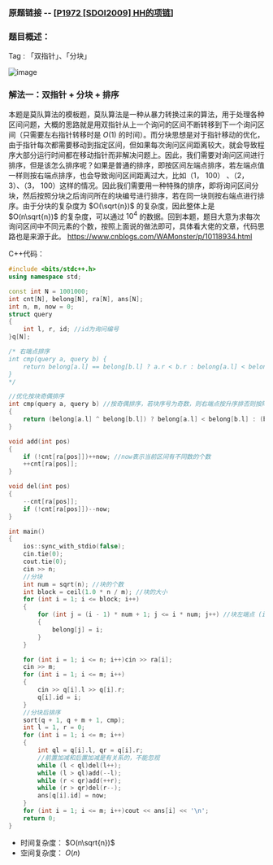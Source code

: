 ### 原题链接 -- [[P1972 [SDOI2009] HH的项链](https://www.luogu.com.cn/problem/P1972)]

### 题目概述：
Tag : 「双指针」、「分块」

![image](https://user-images.githubusercontent.com/99656524/235830823-3778b149-4f1f-4fa0-b3aa-ba08204516da.png)

### 解法一：双指针 + 分块 + 排序
本题是莫队算法的模板题，莫队算法是一种从暴力转换过来的算法，用于处理各种区间问题，大概的思路就是用双指针从上一个询问的区间不断转移到下一个询问区间（只需要左右指针转移时是 $O(1)$ 的时间）。而分块思想是对于指针移动的优化，由于指针每次都需要移动到指定区间，但如果每次询问区间距离较大，就会导致程序大部分运行时间都在移动指针而非解决问题上。因此，我们需要对询问区间进行排序，但是该怎么排序呢？如果是普通的排序，即按区间左端点排序，若左端点值一样则按右端点排序，也会导致询问区间距离过大，比如（1， 100） 、（2， 3）、（3， 100）这样的情况。因此我们需要用一种特殊的排序，即将询问区间分块，然后按照分块之后询问所在的块编号进行排序，若在同一块则按右端点进行排序。由于分块的复杂度为 $O(\sqrt{n})$ 的复杂度，因此整体上是 $O(n\sqrt{n})$ 的复杂度，可以通过 $10^4$ 的数据。回到本题，题目大意为求每次询问区间中不同元素的个数，按照上面说的做法即可，具体看大佬的文章，代码思路也是来源于此。
https://www.cnblogs.com/WAMonster/p/10118934.html

C++代码：
```cpp
#include <bits/stdc++.h>
using namespace std;

const int N = 1001000;
int cnt[N], belong[N], ra[N], ans[N];
int n, m, now = 0;
struct query
{
	int l, r, id; //id为询问编号
}q[N];

/* 右端点排序
int cmp(query a, query b) {
    return belong[a.l] == belong[b.l] ? a.r < b.r : belong[a.l] < belong[b.l];
}
*/

//优化按块奇偶排序
int cmp(query a, query b) //按奇偶排序，若块序号为奇数，则右端点按升序排否则按降序排
{
	return (belong[a.l] ^ belong[b.l]) ? belong[a.l] < belong[b.l] : (belong[a.l] & 1) ? a.r < b.r : a.r > b.r;
}

void add(int pos)
{
	if (!cnt[ra[pos]])++now; //now表示当前区间有不同数的个数
	++cnt[ra[pos]];
}

void del(int pos)
{
	--cnt[ra[pos]];
	if (!cnt[ra[pos]])--now;
}

int main()
{
	ios::sync_with_stdio(false);
	cin.tie(0);
	cout.tie(0);
	cin >> n;
	//分块
	int num = sqrt(n); //块的个数
	int block = ceil(1.0 * n / m); //块的大小
	for (int i = 1; i <= block; i++)
	{
		for (int j = (i - 1) * num + 1; j <= i * num; j++) //块左端点 (i - 1) * num  + 1, 右端点 i * num
		{
			belong[j] = i;
		}
	}

	for (int i = 1; i <= n; i++)cin >> ra[i];
	cin >> m;
	for (int i = 1; i <= m; i++)
	{
		cin >> q[i].l >> q[i].r;
		q[i].id = i;
	}
	//分块后排序
	sort(q + 1, q + m + 1, cmp);
	int l = 1, r = 0;
	for (int i = 1; i <= m; i++)
	{
		int ql = q[i].l, qr = q[i].r;
		//前置加减和后置加减是有关系的，不能忽视
		while (l < ql)del(l++); 
		while (l > ql)add(--l);
		while (r < qr)add(++r);
		while (r > qr)del(r--);
		ans[q[i].id] = now;
	}
	for (int i = 1; i <= m; i++)cout << ans[i] << '\n';
	return 0;
}
```
* 时间复杂度： $O(n\sqrt{n})$
* 空间复杂度： $O(n)$
